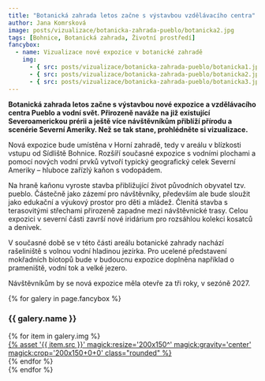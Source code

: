 ```yaml
---
title: "Botanická zahrada letos začne s výstavbou vzdělávacího centra"
author: Jana Komrsková
image: posts/vizualizace/botanicka-zahrada-pueblo/botanicka2.jpg
tags: [Bohnice, Botanická zahrada, Životní prostředí]
fancybox:
  - name: Vizualizace nové expozice v botanické zahradě
    img:
      - { src: posts/vizualizace/botanicka-zahrada-pueblo/botanicka1.jpg, title: Nová expozice bude umístěna v Horní zahradě, tedy v areálu v blízkosti vstupu od Sídliště Bohnice. }
      - { src: posts/vizualizace/botanicka-zahrada-pueblo/botanicka2.jpg, title: Nová expozice bude umístěna v Horní zahradě, tedy v areálu v blízkosti vstupu od Sídliště Bohnice. }
      - { src: posts/vizualizace/botanicka-zahrada-pueblo/botanicka3.jpg, title: Nová expozice bude umístěna v Horní zahradě, tedy v areálu v blízkosti vstupu od Sídliště Bohnice. }
---
```


**Botanická zahrada letos začne s výstavbou nové expozice a vzdělávacího centra Pueblo a vodní svět. Přirozeně naváže na již existující Severoamerickou prérii a ještě více návštěvníkům přiblíží přírodu a scenérie Severní Ameriky. Než se tak stane, prohlédněte si vizualizace.**

Nová expozice bude umístěna v Horní zahradě, tedy v areálu v blízkosti vstupu od Sídliště Bohnice. Rozšíří současné expozice s vodními plochami a pomocí nových vodní prvků vytvoří typický geografický celek Severní Ameriky – hluboce zařízlý kaňon s vodopádem. 

Na hraně kaňonu vyroste stavba přibližující život původních obyvatel tzv. pueblo. Částečně jako zázemí pro návštěvníky, především ale bude sloužit jako edukační a výukový prostor pro děti a mládež. Členitá stavba s terasovitými střechami přirozeně zapadne mezi návštěvnické trasy. Celou expozici v severní části završí nové iridárium pro rozsáhlou kolekci kosatců a denivek.

V současné době se v této části areálu botanické zahrady nachází rašeliniště s volnou vodní hladinou jezírka. Pro ucelené představení mokřadních biotopů bude v budoucnu expozice doplněna například o prameniště, vodní tok a velké jezero. 

Návštěvníkům by se nová expozice měla otevře za tři roky, v sezóně 2027.

{% for galery in page.fancybox %}
<div class="mt-4">
  <h3>{{ galery.name }}</h3>
  <div class="grid grid-cols-4 gap-4">
  {% for item in galery.img %}
    <div class="">
      <a data-fancybox="gallery" href="{% asset '{{ item.src }}' @path %}" data-caption="{{ item.title }}">{% asset '{{ item.src }}' magick:resize='200x150^' magick:gravity='center' magick:crop='200x150+0+0' class="rounded" %}</a>
    </div>
  {% endfor %}
  </div>
</div>
{% endfor %}
<br/>